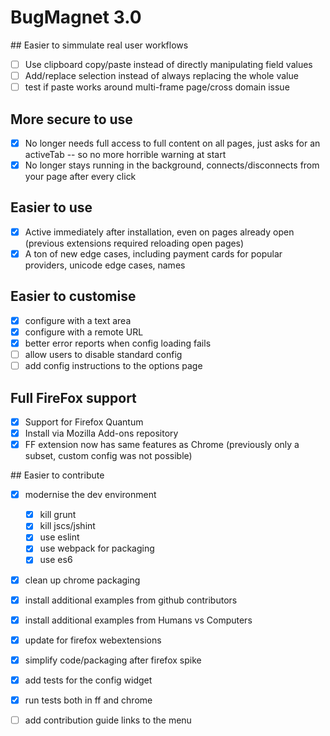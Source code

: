 # BugMagnet 3.0

## Easier to simmulate real user workflows

- [ ] Use clipboard copy/paste instead of directly manipulating field values
- [ ] Add/replace selection instead of always replacing the whole value
- [ ] test if paste works around multi-frame page/cross domain issue

## More secure to use

- [x] No longer needs full access to full content on all pages, just asks for an activeTab -- so no more horrible warning at start
- [x] No longer stays running in the background, connects/disconnects from your page after every click

## Easier to use

- [x] Active immediately after installation, even on pages already open (previous extensions required reloading open pages)
- [x] A ton of new edge cases, including payment cards for popular providers, unicode edge cases, names

## Easier to customise

- [x] configure with a text area 
- [x] configure with a remote URL
- [x] better error reports when config loading fails
- [ ] allow users to disable standard config
- [ ] add config instructions to the options page

## Full FireFox support

- [x] Support for Firefox Quantum
- [x] Install via Mozilla Add-ons repository
- [x] FF extension now has same features as Chrome (previously only a subset, custom config was not possible)

## Easier to contribute

- [x] modernise the dev environment
  - [x] kill grunt
  - [x] kill jscs/jshint
  - [x] use eslint
  - [x] use webpack for packaging
  - [x] use es6
- [x] clean up chrome packaging
- [x] install additional examples from github contributors
- [x] install additional examples from Humans vs Computers
- [x] update for firefox webextensions
- [x] simplify code/packaging after firefox spike
- [x] add tests for the config widget
- [x] run tests both in ff and chrome
- [ ] add contribution guide links to the menu 

